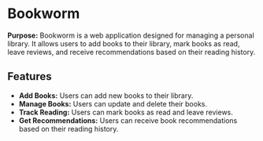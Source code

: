 # Bookworm

**Purpose:** Bookworm is a web application designed for managing a personal library. It allows users to add books to their library, mark books as read, leave reviews, and receive recommendations based on their reading history.

## Features
- **Add Books:** Users can add new books to their library.
- **Manage Books:** Users can update and delete their books.
- **Track Reading:** Users can mark books as read and leave reviews.
- **Get Recommendations:** Users can receive book recommendations based on their reading history.
